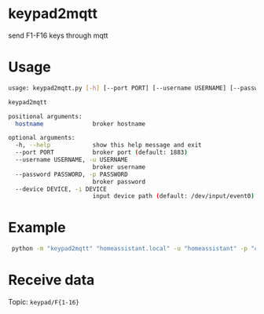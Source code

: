 # keypad2mqtt
 send F1-F16 keys through mqtt

# Usage

```bash
usage: keypad2mqtt.py [-h] [--port PORT] [--username USERNAME] [--password PASSWORD] [--device DEVICE] hostname

keypad2mqtt

positional arguments:
  hostname              broker hostname

optional arguments:
  -h, --help            show this help message and exit
  --port PORT           broker port (default: 1883)
  --username USERNAME, -u USERNAME
                        broker username
  --password PASSWORD, -p PASSWORD
                        broker password
  --device DEVICE, -i DEVICE
                        input device path (default: /dev/input/event0)
```

# Example

```bash
 python -m "keypad2mqtt" "homeassistant.local" -u "homeassistant" -p "changeme"
```

# Receive data

Topic: `keypad/F{1-16}`
